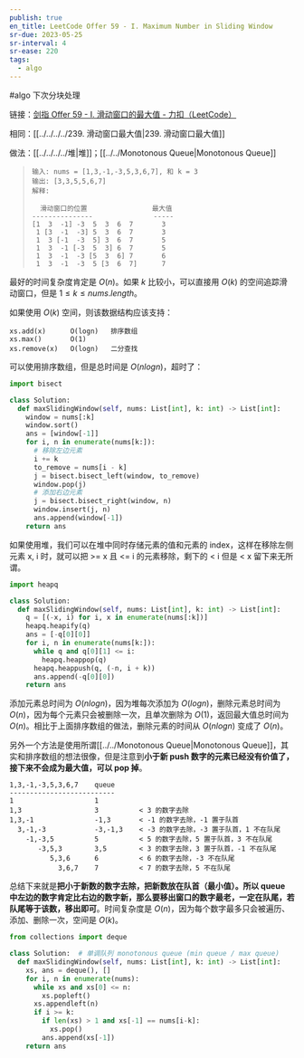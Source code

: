 ```yaml
---
publish: true
en_title: LeetCode Offer 59 - I. Maximum Number in Sliding Window
sr-due: 2023-05-25
sr-interval: 4
sr-ease: 220
tags:
  - algo
---
```



#algo 下次分块处理

链接：[剑指 Offer 59 - I. 滑动窗口的最大值 - 力扣（LeetCode）](https://leetcode.cn/problems/hua-dong-chuang-kou-de-zui-da-zhi-lcof/)

相同：[[../../../../239. 滑动窗口最大值|239. 滑动窗口最大值]]

做法：[[../../../../堆|堆]]；[[../../Monotonous Queue|Monotonous Queue]]

> ```text
> 输入: nums = [1,3,-1,-3,5,3,6,7], 和 k = 3
> 输出: [3,3,5,5,6,7] 
> 解释: 
> 
>   滑动窗口的位置                最大值
> ---------------               -----
> [1  3  -1] -3  5  3  6  7       3
>  1 [3  -1  -3] 5  3  6  7       3
>  1  3 [-1  -3  5] 3  6  7       5
>  1  3  -1 [-3  5  3] 6  7       5
>  1  3  -1  -3 [5  3  6] 7       6
>  1  3  -1  -3  5 [3  6  7]      7
> ```

最好的时间复杂度肯定是 $O(n)$。如果 $k$ 比较小，可以直接用 $O(k)$ 的空间追踪滑动窗口，但是 $1 ≤ k ≤ nums.length$。

如果使用 $O(k)$ 空间，则该数据结构应该支持：

```text
xs.add(x)      O(logn)   排序数组
xs.max()       O(1)
xs.remove(x)   O(logn)   二分查找
```

可以使用排序数组，但是总时间是 $O(nlogn)$，超时了：

```python
import bisect

class Solution:
  def maxSlidingWindow(self, nums: List[int], k: int) -> List[int]:
    window = nums[:k]
    window.sort()
    ans = [window[-1]]
    for i, n in enumerate(nums[k:]):
      # 移除左边元素
      i += k
      to_remove = nums[i - k]
      j = bisect.bisect_left(window, to_remove)
      window.pop(j)
      # 添加右边元素
      j = bisect.bisect_right(window, n)
      window.insert(j, n)
      ans.append(window[-1])
    return ans
```

如果使用堆，我们可以在堆中同时存储元素的值和元素的 index，这样在移除左侧元素 x, i 时，就可以把 >= x 且 <= i 的元素移除，剩下的 < i 但是 < x 留下来无所谓。

```python
import heapq

class Solution:
  def maxSlidingWindow(self, nums: List[int], k: int) -> List[int]:
    q = [(-x, i) for i, x in enumerate(nums[:k])]
    heapq.heapify(q)
    ans = [-q[0][0]]
    for i, n in enumerate(nums[k:]):
      while q and q[0][1] <= i:
        heapq.heappop(q)
      heapq.heappush(q, (-n, i + k))
      ans.append(-q[0][0])
    return ans
```

添加元素总时间为 $O(nlogn)$，因为堆每次添加为 $O(logn)$，删除元素总时间为 $O(n)$，因为每个元素只会被删除一次，且单次删除为 $O(1)$，返回最大值总时间为 $O(n)$。相比于上面排序数组的做法，删除元素的时间从 $O(nlogn)$ 变成了 $O(n)$。

另外一个方法是使用所谓[[../../Monotonous Queue|Monotonous Queue]]，其实和排序数组的想法很像，但是注意到**小于新 push 数字的元素已经没有价值了，接下来不会成为最大值，可以 pop 掉**。

```text
1,3,-1,-3,5,3,6,7    queue
--------------------------
1                    1
1,3                  3          < 3 的数字去除
1,3,-1               -1,3       < -1 的数字去除，-1 置于队首
  3,-1,-3            -3,-1,3    < -3 的数字去除，-3 置于队首，1 不在队尾
    -1,-3,5          5          < 5 的数字去除，5 置于队首，3 不在队尾
       -3,5,3        3,5        < 3 的数字去除，3 置于队首，-1 不在队尾
          5,3,6      6          < 6 的数字去除，-3 不在队尾
            3,6,7    7          < 7 的数字去除，5 不在队尾
```

总结下来就是**把小于新数的数字去除，把新数放在队首（最小值）。所以 queue 中左边的数字肯定比右边的数字新，那么要移出窗口的数字最老，一定在队尾，若队尾等于该数，移出即可**。时间复杂度是 $O(n)$，因为每个数字最多只会被遍历、添加、删除一次，空间是 $O(k)$。

```python
from collections import deque

class Solution:  # 单调队列 monotonous queue (min queue / max queue)
  def maxSlidingWindow(self, nums: List[int], k: int) -> List[int]:
    xs, ans = deque(), []
    for i, n in enumerate(nums):
      while xs and xs[0] <= n:
        xs.popleft()
      xs.appendleft(n)
      if i >= k:
        if len(xs) > 1 and xs[-1] == nums[i-k]:
          xs.pop()
        ans.append(xs[-1])
    return ans
```